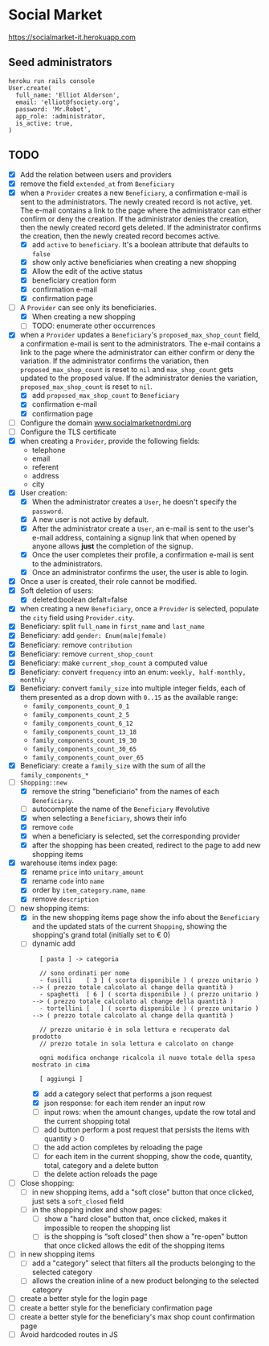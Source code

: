 # Social Market

https://socialmarket-it.herokuapp.com

## Seed administrators

```
heroku run rails console
User.create(
  full_name: 'Elliot Alderson',
  email: 'elliot@fsociety.org',
  password: 'Mr.Robot',
  app_role: :administrator,
  is_active: true,
)
```

## TODO

- [x] Add the relation between users and providers
- [x] remove the field `extended_at` from `Beneficiary`
- [x] when a `Provider` creates a new `Beneficiary`, a confirmation e-mail is sent to the administrators. The newly created record is not active, yet. The e-mail contains a link to the page where the administrator can either confirm or deny the creation. If the administrator denies the creation, then the newly created record gets deleted. If the administrator confirms the creation, then the newly created record becomes active.
  - [x] add `active` to `beneficiary`. It's a boolean attribute that defaults to `false`
  - [x] show only active beneficiaries when creating a new shopping
  - [x] Allow the edit of the active status
  - [x] beneficiary creation form
  - [x] confirmation e-mail
  - [x] confirmation page
- [ ] A `Provider` can see only its beneficiaries.
  - [x] When creating a new shopping
  - [ ] TODO: enumerate other occurrences
- [x] when a `Provider` updates a `Beneficiary`'s `proposed_max_shop_count` field, a confirmation e-mail is sent to the administrators. The e-mail contains a link to the page where the administrator can either confirm or deny the variation. If the administrator confirms the variation, then `proposed_max_shop_count` is reset to `nil` and `max_shop_count` gets updated to the proposed value. If the administrator denies the variation, `proposed_max_shop_count` is reset to `nil`.
  - [x] add `proposed_max_shop_count` to `Beneficiary`
  - [x] confirmation e-mail
  - [x] confirmation page
- [ ] Configure the domain www.socialmarketnordmi.org
- [ ] Configure the TLS certificate
- [x] when creating a `Provider`, provide the following fields:
  - telephone
  - email
  - referent
  - address
  - city
- [x] User creation:
  - [x] When the administrator creates a `User`, he doesn't specify the `password`.
  - [x] A new user is not active by default.
  - [x] After the administrator create a `User`, an e-mail is sent to the user's e-mail address, containing a signup link that when opened by anyone allows **just** the completion of the signup.
  - [x] Once the user completes their profile, a confirmation e-mail is sent to the administrators.
  - [x] Once an administrator confirms the user, the user is able to login.
- [x] Once a user is created, their role cannot be modified.
- [x] Soft deletion of users:
  - [x] deleted:boolean defalt=false
- [x] when creating a new `Beneficiary`, once a `Provider` is selected, populate the `city` field using `Provider.city`.
- [x] Beneficiary: split `full_name` in `first_name` and `last_name`
- [x] Beneficiary: add `gender: Enum(male|female)`
- [x] Beneficiary: remove `contribution`
- [x] Beneficiary: remove `current_shop_count`
- [x] Beneficiary: make `current_shop_count` a computed value
- [x] Beneficiary: convert `frequency` into an enum: `weekly, half-monthly, monthly`
- [x] Beneficiary: convert `family_size` into multiple integer fields, each of them presented as a drop down with `0..15` as the available range:
  - `family_components_count_0_1`
  - `family_components_count_2_5`
  - `family_components_count_6_12`
  - `family_components_count_13_18`
  - `family_components_count_19_30`
  - `family_components_count_30_65`
  - `family_components_count_over_65`
- [x] Beneficiary: create a `family_size` with the sum of all the `family_components_*`
- [ ] `Shopping::new`
  - [x] remove the string "beneficiario" from the names of each `Beneficiary`.
  - [ ] autocomplete the name of the `Beneficiary` #evolutive
  - [x] when selecting a `Beneficiary`, shows their info
  - [x] remove `code`
  - [x] when a beneficiary is selected, set the corresponding provider
  - [x] after the shopping has been created, redirect to the page to add new shopping items
- [x] warehouse items index page:
  - [x] rename `price` into `unitary_amount`
  - [x] rename `code` into `name`
  - [x] order by `item_category.name`, `name`
  - [x] remove `description`
- [ ] new shopping items:
  - [x] in the new shopping items page show the info about the `Beneficiary` and the updated stats of the current `Shopping`, showing the shopping's grand total (initially set to € 0)
  - [ ] dynamic add
    ```
      [ pasta ] -> categoria

      // sono ordinati per nome
      - fusilli    [ 3 ] ( scorta disponibile ) ( prezzo unitario ) --> ( prezzo totale calcolato al change della quantità )
      - spaghetti  [ 6 ] ( scorta disponibile ) ( prezzo unitario ) --> ( prezzo totale calcolato al change della quantità )
      - tortellini [   ] ( scorta disponibile ) ( prezzo unitario ) --> ( prezzo totale calcolato al change della quantità )

      // prezzo unitario è in sola lettura e recuperato dal prodotto
      // prezzo totale in sola lettura e calcolato on change

      ogni modifica onchange ricalcola il nuovo totale della spesa mostrato in cima

      [ aggiungi ]
    ```
    - [x] add a category select that performs a json request
    - [x] json response: for each item render an input row
    - [ ] input rows: when the amount changes, update the row total and the current shopping total
    - [ ] add button perform a post request that persists the items with quantity > 0
    - [ ] the add action completes by reloading the page
    - [ ] for each item in the current shopping, show the code, quantity, total, category and a delete button
    - [ ] the delete action reloads the page
- [ ] Close shopping:
  - [ ] in new shopping items, add a "soft close" button that once clicked, just sets a `soft_closed` field
  - [ ] in the shopping index and show pages:
    - [ ] show a "hard close" button that, once clicked, makes it impossible to reopen the shopping list
    - [ ] is the shopping is “soft closed“ then show a "re-open" button that once clicked allows the edit of the shopping items
- [ ] in new shopping items
  - [ ] add a "category" select that filters all the products belonging to the selected category
  - [ ] allows the creation inline of a new product belonging to the selected category
- [ ] create a better style for the login page
- [ ] create a better style for the beneficiary confirmation page
- [ ] create a better style for the beneficiary's max shop count confirmation page
- [ ] Avoid hardcoded routes in JS

